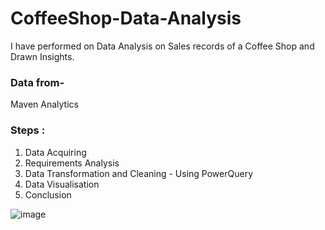 # CoffeeShop-Data-Analysis
I have performed on Data Analysis on Sales records of a Coffee Shop and Drawn Insights.


### Data from-
Maven Analytics

### Steps :
1. Data Acquiring
2. Requirements Analysis
3. Data Transformation and Cleaning - Using PowerQuery
4. Data Visualisation
5. Conclusion

![image](https://github.com/MrinmaiKadu/CoffeeShop-Data-Analysis/assets/94920967/cdb8a3f4-b4ad-4a4d-8169-d0cfb2c1dad0)
